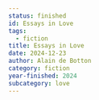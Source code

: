 ```yaml
---
status: finished
id: Essays in Love
tags:
  - fiction
title: Essays in Love
date: 2024-12-23
author: Alain de Botton
category: fiction
year-finished: 2024
subcategory: love
---
```

